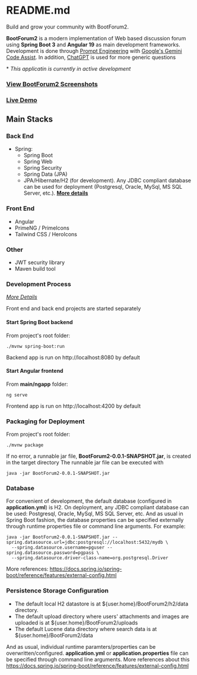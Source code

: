 # README.md

Build and grow your community with BootForum2. 

**BootForum2** is a modern implementation of Web based discussion forum using **Spring Boot 3** and **Angular 19** as main development frameworks.
Development is done through [Prompt Engineering](https://en.wikipedia.org/wiki/Prompt_engineering) with [Google's Gemini
Code Assist](https://codeassist.google/). In addition, [ChatGPT](https://chatgpt.com/) is used for more generic questions

\* *This applicatin is currently in active development*

###  [**View BootForum2 Screenshots**](Screenshots.md "Screenshots")
###  [**Live Demo**](http://ec2-3-90-115-102.compute-1.amazonaws.com/ "BootForum2 Demo")

## Main Stacks

### Back End
* Spring:
  * Spring Boot
  * Spring Web
  * Spring Security
  * Spring Data (JPA)
  * JPA/Hibernate/H2 (for development). Any JDBC compliant database can be used for deployment (Postgresql, Oracle, MySql, MS SQL Server, etc.). [**More details**](ExternalDatabase.md "Details on how to configure external database for deployment")

### Front End
* Angular
* PrimeNG / PrimeIcons
* Tailwind CSS / HeroIcons

### Other
* JWT security library
* Maven build tool

### Development Process
[*More Details*](LocalDevelopment.md "Instructions on setting up the local development")

Front end and back end projects are started separately

#### Start Spring Boot backend
From project's root folder:

    ./mvnw spring-boot:run

Backend app is run on http://localhost:8080 by default

#### Start Angular frontend
From **main/ngapp** folder:

    ng serve

Frontend app is run on http://localhost:4200 by default

### Packaging for Deployment
From project's root folder:

    ./mvnw package

If no error, a runnable jar file, **BootForum2-0.0.1-SNAPSHOT.jar**, is created in the target directory
The runnable jar file can be executed with

    java -jar BootForum2-0.0.1-SNAPSHOT.jar

### Database
For convenient of development, the default database (configured in **application.yml**) is H2.
On deployment, any JDBC compliant database can be used: Postgresql, Oracle, MySql, MS SQL Server, etc.
And as usual in Spring Boot fashion, the database properties can be specified externally through runtime
properties file or command line arguments. For example:

    java -jar BootForum2-0.0.1-SNAPSHOT.jar --spring.datasource.url=jdbc:postgresql://localhost:5432/mydb \
      --spring.datasource.username=pguser --spring.datasource.password=pgpass \
      --spring.datasource.driver-class-name=org.postgresql.Driver

More references: https://docs.spring.io/spring-boot/reference/features/external-config.html

### Persistence Storage Configuration
* The default local H2 datastore is at ${user.home}/BootForum2/h2/data directory.
* The default upload directory where users' attachments and images are uploaded is at ${user.home}/BootForum2/uploads
* The default Lucene data directory where search data is at ${user.home}/BootForum2/data

And as usual, individual runtime paramters/properties can be overwritten/configured.
**application.yml** or **application.properties** file can be specified through command line arguments.
More references about this https://docs.spring.io/spring-boot/reference/features/external-config.html
